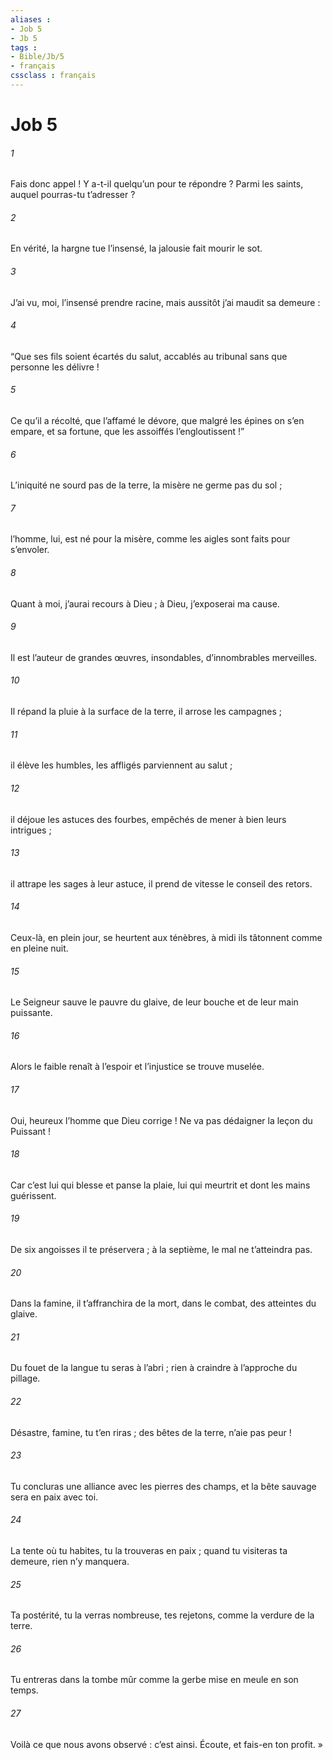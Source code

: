 ```yaml
---
aliases : 
- Job 5
- Jb 5
tags : 
- Bible/Jb/5
- français
cssclass : français
---
```


# Job 5

###### 1
Fais donc appel ! Y a-t-il quelqu’un pour te répondre ?
Parmi les saints, auquel pourras-tu t’adresser ?
###### 2
En vérité, la hargne tue l’insensé,
la jalousie fait mourir le sot.
###### 3
J’ai vu, moi, l’insensé prendre racine,
mais aussitôt j’ai maudit sa demeure :
###### 4
“Que ses fils soient écartés du salut,
accablés au tribunal
sans que personne les délivre !
###### 5
Ce qu’il a récolté, que l’affamé le dévore,
que malgré les épines on s’en empare,
et sa fortune, que les assoiffés l’engloutissent !”
###### 6
L’iniquité ne sourd pas de la terre,
la misère ne germe pas du sol ;
###### 7
l’homme, lui, est né pour la misère,
comme les aigles sont faits pour s’envoler.
###### 8
Quant à moi, j’aurai recours à Dieu ;
à Dieu, j’exposerai ma cause.
###### 9
Il est l’auteur de grandes œuvres, insondables,
d’innombrables merveilles.
###### 10
Il répand la pluie à la surface de la terre,
il arrose les campagnes ;
###### 11
il élève les humbles,
les affligés parviennent au salut ;
###### 12
il déjoue les astuces des fourbes,
empêchés de mener à bien leurs intrigues ;
###### 13
il attrape les sages à leur astuce,
il prend de vitesse le conseil des retors.
###### 14
Ceux-là, en plein jour, se heurtent aux ténèbres,
à midi ils tâtonnent comme en pleine nuit.
###### 15
Le Seigneur sauve le pauvre du glaive,
de leur bouche et de leur main puissante.
###### 16
Alors le faible renaît à l’espoir
et l’injustice se trouve muselée.
###### 17
Oui, heureux l’homme que Dieu corrige !
Ne va pas dédaigner la leçon du Puissant !
###### 18
Car c’est lui qui blesse et panse la plaie,
lui qui meurtrit et dont les mains guérissent.
###### 19
De six angoisses il te préservera ;
à la septième, le mal ne t’atteindra pas.
###### 20
Dans la famine, il t’affranchira de la mort,
dans le combat, des atteintes du glaive.
###### 21
Du fouet de la langue tu seras à l’abri ;
rien à craindre à l’approche du pillage.
###### 22
Désastre, famine, tu t’en riras ;
des bêtes de la terre, n’aie pas peur !
###### 23
Tu concluras une alliance avec les pierres des champs,
et la bête sauvage sera en paix avec toi.
###### 24
La tente où tu habites, tu la trouveras en paix ;
quand tu visiteras ta demeure, rien n’y manquera.
###### 25
Ta postérité, tu la verras nombreuse,
tes rejetons, comme la verdure de la terre.
###### 26
Tu entreras dans la tombe
mûr comme la gerbe mise en meule en son temps.
###### 27
Voilà ce que nous avons observé : c’est ainsi.
Écoute, et fais-en ton profit. »
